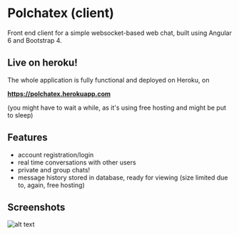 # Polchatex (client)

Front end client for a simple websocket-based web chat, built using Angular 6 and Bootstrap 4.

## Live on heroku!
The whole application is fully functional and deployed on Heroku, on 

**https://polchatex.herokuapp.com**

(you might have to wait a while, as it's using free hosting and might be put to sleep)

## Features

* account registration/login
* real time conversations with other users
* private and group chats!
* message history stored in database, ready for viewing (size limited due to, again, free hosting) 
## Screenshots

![alt text](https://i.imgur.com/FM8TxLu.png "Login screen")

